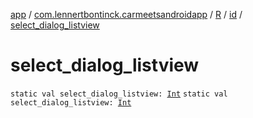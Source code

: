 [app](../../../index.md) / [com.lennertbontinck.carmeetsandroidapp](../../index.md) / [R](../index.md) / [id](index.md) / [select_dialog_listview](./select_dialog_listview.md)

# select_dialog_listview

`static val select_dialog_listview: `[`Int`](https://kotlinlang.org/api/latest/jvm/stdlib/kotlin/-int/index.html)
`static val select_dialog_listview: `[`Int`](https://kotlinlang.org/api/latest/jvm/stdlib/kotlin/-int/index.html)